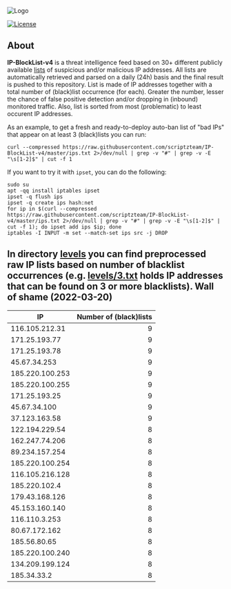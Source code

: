 ![Logo](https://i.imgur.com/PyKLAe7.png)

[![License](https://img.shields.io/badge/license-The_Unlicense-red.svg)](https://unlicense.org/)

About
----

**IP-BlockList-v4** is a threat intelligence feed based on 30+ different publicly available [lists](https://github.com/stamparm/maltrail) of suspicious and/or malicious IP addresses. All lists are automatically retrieved and parsed on a daily (24h) basis and the final result is pushed to this repository. List is made of IP addresses together with a total number of (black)list occurrence (for each). Greater the number, lesser the chance of false positive detection and/or dropping in (inbound) monitored traffic. Also, list is sorted from most (problematic) to least occurent IP addresses.

As an example, to get a fresh and ready-to-deploy auto-ban list of "bad IPs" that appear on at least 3 (black)lists you can run:

```
curl --compressed https://raw.githubusercontent.com/scriptzteam/IP-BlockList-v4/master/ips.txt 2>/dev/null | grep -v "#" | grep -v -E "\s[1-2]$" | cut -f 1
```

If you want to try it with `ipset`, you can do the following:

```
sudo su
apt -qq install iptables ipset
ipset -q flush ips
ipset -q create ips hash:net
for ip in $(curl --compressed https://raw.githubusercontent.com/scriptzteam/IP-BlockList-v4/master/ips.txt 2>/dev/null | grep -v "#" | grep -v -E "\s[1-2]$" | cut -f 1); do ipset add ips $ip; done
iptables -I INPUT -m set --match-set ips src -j DROP
```

In directory [levels](levels) you can find preprocessed raw IP lists based on number of blacklist occurrences (e.g. [levels/3.txt](levels/3.txt) holds IP addresses that can be found on 3 or more blacklists).
Wall of shame (2022-03-20)
----

|IP|Number of (black)lists|
|---|--:|
116.105.212.31|9
171.25.193.77|9
171.25.193.78|9
45.67.34.253|9
185.220.100.253|9
185.220.100.255|9
171.25.193.25|9
45.67.34.100|9
37.123.163.58|9
122.194.229.54|8
162.247.74.206|8
89.234.157.254|8
185.220.100.254|8
116.105.216.128|8
185.220.102.4|8
179.43.168.126|8
45.153.160.140|8
116.110.3.253|8
80.67.172.162|8
185.56.80.65|8
185.220.100.240|8
134.209.199.124|8
185.34.33.2|8
